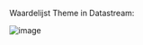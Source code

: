 Waardelijst Theme in Datastream:

![image](https://user-images.githubusercontent.com/72614432/138462403-375a55c3-40cb-4414-a2e7-d1f2f17e97f6.png)

